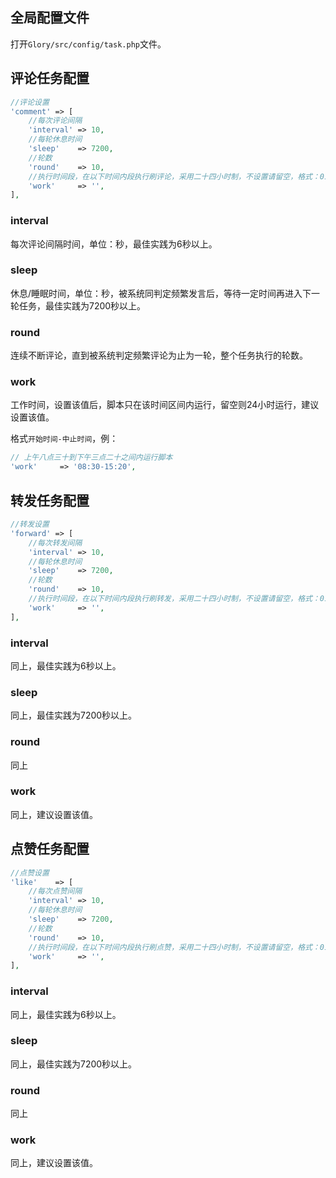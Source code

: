 ## 全局配置文件

打开`Glory/src/config/task.php`文件。

## 评论任务配置

```php
//评论设置
'comment' => [
    //每次评论间隔
    'interval' => 10,
    //每轮休息时间
    'sleep'    => 7200,
    //轮数
    'round'    => 10,
    //执行时间段，在以下时间内段执行刷评论，采用二十四小时制，不设置请留空，格式：01:30-08:10，表示凌晨一点二十到早上八点一十刷评论
    'work'     => '',
],
```

### interval

每次评论间隔时间，单位：秒，最佳实践为6秒以上。

### sleep

休息/睡眠时间，单位：秒，被系统同判定频繁发言后，等待一定时间再进入下一轮任务，最佳实践为7200秒以上。

### round

连续不断评论，直到被系统判定频繁评论为止为一轮，整个任务执行的轮数。

### work

工作时间，设置该值后，脚本只在该时间区间内运行，留空则24小时运行，建议设置该值。

格式`开始时间-中止时间`，例：

```php
// 上午八点三十到下午三点二十之间内运行脚本
'work'     => '08:30-15:20',
```

## 转发任务配置

```php
//转发设置
'forward' => [
    //每次转发间隔
    'interval' => 10,
    //每轮休息时间
    'sleep'    => 7200,
    //轮数
    'round'    => 10,
    //执行时间段，在以下时间内段执行刷转发，采用二十四小时制，不设置请留空，格式：01:30-08:10，表示凌晨一点二十到早上八点一十刷转发
    'work'     => '',
],
```

### interval

同上，最佳实践为6秒以上。

### sleep

同上，最佳实践为7200秒以上。

### round

同上

### work

同上，建议设置该值。

## 点赞任务配置

```php
//点赞设置
'like'    => [
    //每次点赞间隔
    'interval' => 10,
    //每轮休息时间
    'sleep'    => 7200,
    //轮数
    'round'    => 10,
    //执行时间段，在以下时间内段执行刷点赞，采用二十四小时制，不设置请留空，格式：01:30-08:10，表示凌晨一点二十到早上八点一十刷点赞
    'work'     => '',
],
```

### interval

同上，最佳实践为6秒以上。

### sleep

同上，最佳实践为7200秒以上。

### round

同上

### work

同上，建议设置该值。